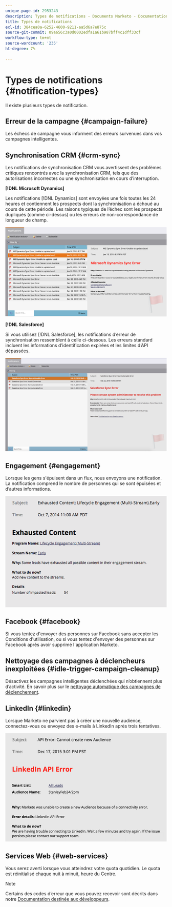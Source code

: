 ```yaml
---
unique-page-id: 2953243
description: Types de notifications - Documents Marketo - Documentation du produit
title: Types de notifications
exl-id: 384cea0a-6252-4600-9211-aa5d6a7e875c
source-git-commit: 09a656c3a0d0002edfa1a61b987bff4c1dff33cf
workflow-type: tm+mt
source-wordcount: '235'
ht-degree: 7%

---
```


# Types de notifications {#notification-types}

Il existe plusieurs types de notification.

## Erreur de la campagne  {#campaign-failure}

Les échecs de campagne vous informent des erreurs survenues dans vos campagnes intelligentes.

## Synchronisation CRM {#crm-sync}

Les notifications de synchronisation CRM vous avertissent des problèmes critiques rencontrés avec la synchronisation CRM, tels que des autorisations incorrectes ou une synchronisation en cours d’interruption.

**[!DNL Microsoft Dynamics]**

Les notifications [!DNL Dynamics] sont envoyées une fois toutes les 24 heures et contiennent les prospects dont la synchronisation a échoué au cours de cette période. Les raisons typiques de l’échec sont les prospects dupliqués (comme ci-dessus) ou les erreurs de non-correspondance de longueur de champ.

![](assets/image2016-1-20-11-3a19-3a58.png)

**[!DNL Salesforce]**

Si vous utilisez [!DNL Salesforce], les notifications d’erreur de synchronisation ressemblent à celle ci-dessous. Les erreurs standard incluent les informations d’identification expirées et les limites d’API dépassées.

![](assets/salesforcesyncerror.png)

## Engagement {#engagement}

Lorsque les gens s&#39;épuisent dans un flux, nous envoyons une notification. La notification comprend le nombre de personnes qui se sont épuisées et d’autres informations.

![](assets/image2014-10-14-10-3a57-3a9.png)

## Facebook {#facebook}

Si vous tentez d&#39;envoyer des personnes sur Facebook sans accepter les Conditions d&#39;utilisation, ou si vous tentez d&#39;envoyer des personnes sur Facebook après avoir supprimé l&#39;application Marketo.

## Nettoyage des campagnes à déclencheurs inexploitées {#idle-trigger-campaign-cleanup}

Désactivez les campagnes intelligentes déclenchées qui n’obtiennent plus d’activité. En savoir plus sur le [nettoyage automatique des campagnes de déclenchement](/help/marketo/product-docs/core-marketo-concepts/smart-campaigns/using-smart-campaigns/automatic-trigger-campaign-cleanup.md).

## LinkedIn {#linkedin}

Lorsque Marketo ne parvient pas à créer une nouvelle audience, connectez-vous ou envoyez des e-mails à LinkedIn après trois tentatives.

![](assets/linkedin.png)

## Services Web {#web-services}

Vous serez averti lorsque vous atteindrez votre quota quotidien. Le quota est réinitialisé chaque nuit à minuit, heure du Centre.

>[!NOTE]
>
>Certains des codes d’erreur que vous pouvez recevoir sont décrits dans notre [Documentation destinée aux développeurs](https://experienceleague.adobe.com/en/docs/marketo-developer/marketo/rest/error-codes).
